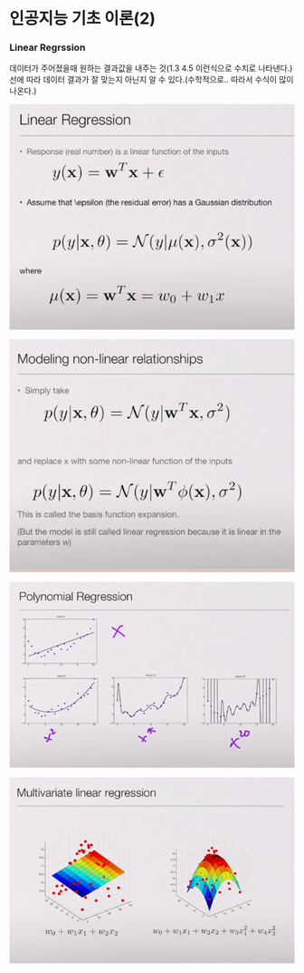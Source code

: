 # 인공지능 기초 이론(2)



### Linear Regrssion 

데이터가 주어졌을때 원하는 결과값을 내주는 것(1.3 4.5 이런식으로 수치로 나타낸다.)
선에 따라 데이터 결과가 잘 맞는지 아닌지 알 수 있다.(수학적으로.. 따라서 수식이 많이 나온다.)

![1](인공지능(2).assets/1.PNG)



![2](인공지능(2).assets/2.PNG)



![3](인공지능(2).assets/3.PNG)



![4](인공지능(2).assets/4.PNG)